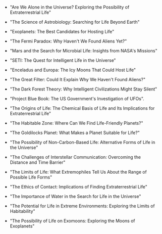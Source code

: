 - "Are We Alone in the Universe? Exploring the Possibility of Extraterrestrial Life"
- "The Science of Astrobiology: Searching for Life Beyond Earth"
- "Exoplanets: The Best Candidates for Hosting Life"
- "The Fermi Paradox: Why Haven't We Found Aliens Yet?"
- "Mars and the Search for Microbial Life: Insights from NASA's Missions"
- "SETI: The Quest for Intelligent Life in the Universe"
- "Enceladus and Europa: The Icy Moons That Could Host Life"
- "The Great Filter: Could It Explain Why We Haven't Found Aliens?"
- "The Dark Forest Theory: Why Intelligent Civilizations Might Stay Silent"
- "Project Blue Book: The US Government's Investigation of UFOs".

- "The Origins of Life: The Chemical Basis of Life and Its Implications for Extraterrestrial Life"
- "The Habitable Zone: Where Can We Find Life-Friendly Planets?"
- "The Goldilocks Planet: What Makes a Planet Suitable for Life?"
- "The Possibility of Non-Carbon-Based Life: Alternative Forms of Life in the Universe"
- "The Challenges of Interstellar Communication: Overcoming the Distance and Time Barrier"
- "The Limits of Life: What Extremophiles Tell Us About the Range of Possible Life Forms"
- "The Ethics of Contact: Implications of Finding Extraterrestrial Life"
- "The Importance of Water in the Search for Life in the Universe"
- "The Potential for Life in Extreme Environments: Exploring the Limits of Habitability"
- "The Possibility of Life on Exomoons: Exploring the Moons of Exoplanets"

